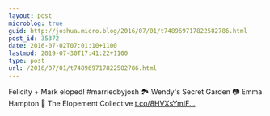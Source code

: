 ```yaml
---
layout: post
microblog: true
guid: http://joshua.micro.blog/2016/07/01/t748969717822582786.html
post_id: 35372
date: 2016-07-02T07:01:10+1100
lastmod: 2019-07-30T17:41:22+1100
type: post
url: /2016/07/01/t748969717822582786.html
---
```

Felicity + Mark eloped! #marriedbyjosh 🏞 Wendy's Secret Garden 📷 Emma Hampton 🎉 The Elopement Collective [t.co/8HVXsYmIF...](https://t.co/8HVXsYmIFx)
